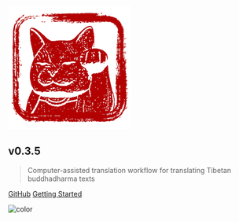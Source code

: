 ![logo](_media/logo.png)

## v0.3.5

> Computer-assisted translation workflow for translating Tibetan buddhadharma texts

[GitHub](https://github.com/BuddhistCAT/)
[Getting Started](https://buddhistcat.github.io/Docs/#/README)

![color](#fff)




